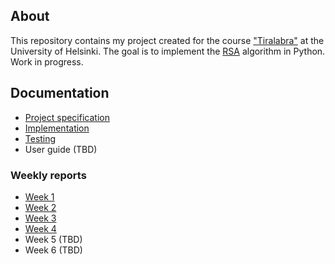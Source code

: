 ## About

This repository contains my project created for the course ["Tiralabra"](https://tiralabra.github.io/2022_p1/index) at the University of Helsinki. The goal is to implement the [RSA](https://en.wikipedia.org/wiki/RSA_(cryptosystem)) algorithm in Python. Work in progress.

## Documentation

- [Project specification](documentation/specification.md)
- [Implementation](documentation/implementation.md)
- [Testing](documentation/testing.md)
- User guide (TBD)

### Weekly reports

- [Week 1](documentation/reports/week1.md)
- [Week 2](documentation/reports/week2.md)
- [Week 3](documentation/reports/week3.md)
- [Week 4](documentation/reports/week4.md)
- Week 5 (TBD)
- Week 6 (TBD)
